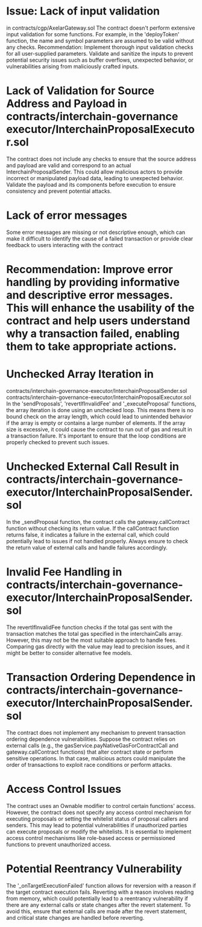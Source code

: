 # Issue: Lack of input validation 
in contracts/cgp/AxelarGateway.sol
The contract doesn't perform extensive input validation for some functions. For example, in the 'deployToken' function, the name and symbol parameters are assumed to be valid without any checks.
Recommendation: Implement thorough input validation checks for all user-supplied parameters. Validate and sanitize the inputs to prevent potential security issues such as buffer overflows, unexpected behavior, or vulnerabilities arising from maliciously crafted inputs.

# Lack of Validation for Source Address and Payload in contracts/interchain-governance executor/InterchainProposalExecutor.sol
The contract does not include any checks to ensure that the source address and payload are valid and correspond to an actual InterchainProposalSender. This could allow malicious actors to provide incorrect or manipulated payload data, leading to unexpected behavior. Validate the payload and its components before execution to ensure consistency and prevent potential attacks.

# Lack of error messages
 Some error messages are missing or not descriptive enough, which can make it difficult to identify the cause of a failed transaction or provide clear feedback to users interacting with the contract
# Recommendation: Improve error handling by providing informative and descriptive error messages. This will enhance the usability of the contract and help users understand why a transaction failed, enabling them to take appropriate actions.

# Unchecked Array Iteration in 
contracts/interchain-governance-executor/InterchainProposalSender.sol
contracts/interchain-governance-executor/InterchainProposalExecutor.sol
In the 'sendProposals', 'revertIfInvalidFee' and  '_executeProposal' functions, the array iteration is done using an unchecked loop. This means there is no bound check on the array length, which could lead to unintended behavior if the array is empty or contains a large number of elements. If the array size is excessive, it could cause the contract to run out of gas and result in a transaction failure. It's important to ensure that the loop conditions are properly checked to prevent such issues.

# Unchecked External Call Result in contracts/interchain-governance-executor/InterchainProposalSender.sol
In the _sendProposal function, the contract calls the gateway.callContract function without checking its return value. If the callContract function returns false, it indicates a failure in the external call, which could potentially lead to issues if not handled properly. Always ensure to check the return value of external calls and handle failures accordingly.

# Invalid Fee Handling in contracts/interchain-governance-executor/InterchainProposalSender.sol
The revertIfInvalidFee function checks if the total gas sent with the transaction matches the total gas specified in the interchainCalls array. However, this may not be the most suitable approach to handle fees. Comparing gas directly with the value may lead to precision issues, and it might be better to consider alternative fee models.

# Transaction Ordering Dependence in contracts/interchain-governance-executor/InterchainProposalSender.sol
The contract does not implement any mechanism to prevent transaction ordering dependence vulnerabilities. Suppose the contract relies on external calls (e.g., the gasService.payNativeGasForContractCall and gateway.callContract functions) that alter contract state or perform sensitive operations. In that case, malicious actors could manipulate the order of transactions to exploit race conditions or perform attacks.

# Access Control Issues 
The contract uses an Ownable modifier to control certain functions' access. However, the contract does not specify any access control mechanism for executing proposals or setting the whitelist status of proposal callers and senders. This may lead to potential vulnerabilities if unauthorized parties can execute proposals or modify the whitelists. It is essential to implement access control mechanisms like role-based access or permissioned functions to prevent unauthorized access.

# Potential Reentrancy Vulnerability
The '_onTargetExecutionFailed' function allows for reversion with a reason if the target contract execution fails. Reverting with a reason involves reading from memory, which could potentially lead to a reentrancy vulnerability if there are any external calls or state changes after the revert statement. To avoid this, ensure that external calls are made after the revert statement, and critical state changes are handled before reverting.